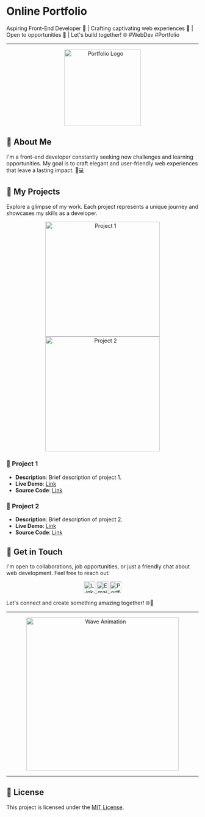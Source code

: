 # Online Portfolio

Aspiring Front-End Developer 🌟 | Crafting captivating web experiences 🚀 | Open to opportunities 👋 | Let's build together! 🌐 #WebDev #Portfolio

---

<p align="center">
  <img src="https://images.unsplash.com/photo-1635830625698-3b9bd74671ca?crop=entropy&cs=tinysrgb&fit=max&fm=jpg&ixid=MnwxfDB8MXxyYW5kb218MHx8fHx8fHx8MTY4MTQ3MDIzNA&ixlib=rb-4.0.3&q=80&utm_campaign=api-credit&utm_medium=referral&utm_source=unsplash_source&w=1080" alt="Portfolio Logo" width="200">
</p>

## 🌟 About Me

I'm a front-end developer constantly seeking new challenges and learning opportunities. My goal is to craft elegant and user-friendly web experiences that leave a lasting impact. 🎨💻

## 🚀 My Projects

Explore a glimpse of my work. Each project represents a unique journey and showcases my skills as a developer.

<p align="center">
  <img src="https://example.com/project-1.gif" alt="Project 1" width="300">
  <img src="https://example.com/project-2.gif" alt="Project 2" width="300">
</p>

### 🌟 Project 1

- **Description**: Brief description of project 1.
- **Live Demo**: [Link](https://project1demo.com)
- **Source Code**: [Link](https://github.com/yourusername/project1)

### 🌟 Project 2

- **Description**: Brief description of project 2.
- **Live Demo**: [Link](https://project2demo.com)
- **Source Code**: [Link](https://github.com/yourusername/project2)

## 💬 Get in Touch

I'm open to collaborations, job opportunities, or just a friendly chat about web development. Feel free to reach out:

<p align="center">
  <a href="https://linkedin.com/in/yourusername">
    <img src="linkedin-icon.png" alt="LinkedIn" width="30">
  </a>
  <a href="mailto:your.email@example.com">
    <img src="email-icon.png" alt="Email" width="30">
  </a>
  <a href="https://yourportfolio.com">
    <img src="website-icon.png" alt="Portfolio" width="30">
  </a>
</p>

Let's connect and create something amazing together! 🌐🚀

---

<p align="center">
  <img src="https://example.com/wave.gif" alt="Wave Animation" width="400">
</p>

---

## 📝 License

This project is licensed under the [MIT License](LICENSE).
